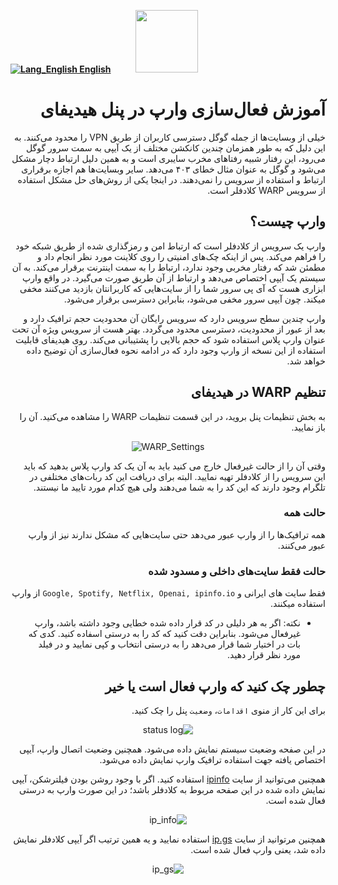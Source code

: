[**![Lang_English](https://user-images.githubusercontent.com/125398461/229074810-599bd7f9-0bc1-44a9-b76e-90bf7e182314.png) English**](https://github.com/hiddify/hiddify-config/wiki/How-to-activate-WARP-on-the-Hiddify-panel)&nbsp;&nbsp;&nbsp;&nbsp;&nbsp;&nbsp;&nbsp;&nbsp;&nbsp;&nbsp;<a href="https://github.com/hiddify/hiddify-config/wiki/%D9%87%D9%85%D9%87-%D8%A2%D9%85%D9%88%D8%B2%D8%B4%E2%80%8C%D9%87%D8%A7-%D9%88-%D9%88%DB%8C%D8%AF%D8%A6%D9%88%D9%87%D8%A7"><img width="100" src="https://github.com/hiddify/hiddify-config/assets/125398461/3704cd84-eee6-4c45-abe7-3c02936bbebb" /></a>

<div dir="rtl">

# آموزش فعال‌سازی وارپ در پنل هیدیفای

خیلی از وبسایت‌ها از جمله گوگل دسترسی کاربران از طریق VPN را محدود می‌کنند. به این دلیل که به طور همزمان چندین کانکشن مختلف از یک آیپی به سمت سرور گوگل می‌رود، این رفتار شبیه رفتاهای مخرب سایبری است و به همین دلیل ارتباط دچار مشکل می‌شود و گوگل به عنوان مثال خطای ۴۰۳ می‌دهد. سایر وبسایت‌ها هم اجازه برقراری ارتباط و استفاده از سرویس را نمی‌دهند. در اینجا یکی از روش‌های حل مشکل استفاده از سرویس WARP کلادفلر است.

## وارپ چیست؟
وارپ یک سرویس از کلادفلر است که ارتباط امن و رمزگذاری شده از طریق شبکه خود را فراهم می‌کند. پس از اینکه چک‌های امنیتی را روی کلاینت مورد نظر انجام داد و مطمئن شد که رفتار مخربی وجود ندارد، ارتباط را به سمت اینترنت برقرار می‌کند. به آن سیستم یک آیپی اختصاص می‌دهد و ارتباط از آن طریق صورت می‌گیرد. در واقع وارپ ابزاری هست که آی پی سرور شما را از سایت‌هایی که کاربرانتان بازدید می‌کنند مخفی میکند. چون آیپی سرور مخفی می‌شود، بنابراین دسترسی برقرار می‌شود.

وارپ چندین سطح سرویس دارد که سرویس رایگان آن محدودیت حجم ترافیک دارد و بعد از عبور از محدودیت، دسترسی محدود می‌گردد. بهتر هست از سرویس ویژه آن تحت عنوان وارپ پلاس استفاده شود که حجم بالایی را پشتیبانی می‌کند. روی هیدیفای قابلیت استفاده از این نسخه از وارپ وجود دارد که در ادامه نحوه فعال‌سازی آن توضیح داده خواهد شد.

## تنظیم WARP در هیدیفای
به بخش تنظیمات پنل بروید، در این قسمت تنظیمات WARP را مشاهده می‌کنید. آن را باز نمایید.
</div>

<div align=center>

![WARP_Settings](https://github.com/hiddify/hiddify-config/assets/125398461/ffe6ac83-f130-46dd-8364-36ad68774849)



</div>

<div dir="rtl">

وقتی آن را از حالت غیرفعال خارج می کنید باید به آن یک کد وارپ پلاس بدهید که باید این سرویس را از کلادفلر تهیه نمایید. البته برای دریافت این کد ربات‌های مختلفی در تلگرام وجود دارند که این کد را به شما می‌دهند ولی هیچ کدام مورد تایید ما نیستند. 

### حالت همه
همه ترافیک‌ها را از وارپ عبور می‌دهد حتی سایت‌هایی که مشکل ندارند نیز از وارپ عبور می‌کنند.

### حالت فقط سایت‌های داخلی و مسدود شده
فقط سایت های ایرانی و `Google, Spotify, Netflix, Openai, ipinfo.io` از وارپ استفاده میکنند.

* نکته: اگر به هر دلیلی در کد قرار داده شده خطایی وجود داشته باشد، وارپ غیرفعال می‌شود. بنابراین دقت کنید که کد را به درستی اسفاده کنید. کدی که بات در اختیار شما قرار می‌دهد را به درستی انتخاب و کپی نمایید و در فیلد مورد نظر قرار دهید.

## چطور چک کنید که وارپ فعال است یا خیر
برای این کار از منوی `اقدامات`، `وضعیت` پنل را چک کنید.

<div align=center>

![status log](https://github.com/hiddify/hiddify-config/assets/125398461/d419260b-5386-4d4d-bbbc-70f0d4e21fcf)

</div> 






در این صفحه وضعیت سیستم نمایش داده می‌شود. همچنین وضعیت اتصال وارپ، آیپی اختصاص یافته جهت استفاده ترافیک وارپ نمایش داده می‌شود.


همچنین می‌توانید از سایت [ipinfo](https://ipinfo.io/) استفاده کنید. اگر با وجود روشن بودن فیلترشکن، آیپی نمایش داده شده در این صفحه مربوط به کلادفلر باشد؛ در این صورت وارپ به درستی فعال شده است.

<div align=center>

![ip_info](https://github.com/hiddify/hiddify-config/assets/125398461/5410e3e5-c380-40d5-aa37-ec944a3f2fb8)


</div> 


همچنین مر‌توانید از سایت [ip.gs](https://ip.gs/) استفاده نمایید و یه همین ترتیب اگر آیپی کلادفلر نمایش داده شد، یعنی وارپ فعال شده است.

<div align=center>

![ip_gs](https://github.com/hiddify/hiddify-config/assets/125398461/a807066a-fde6-4659-809f-24e8e3a4a28c)


</div> 
